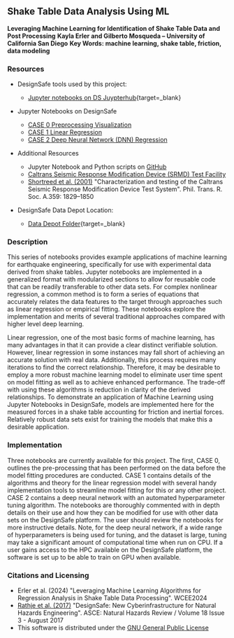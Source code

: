 ## Shake Table Data Analysis Using ML

**Leveraging Machine Learning for Identification of Shake Table Data and Post Processing**
**Kayla Erler and Gilberto Mosqueda – University of California San Diego**
**Key Words: machine learning, shake table, friction, data modeling**

### Resources 

* DesignSafe tools used by this project:
    * [Jupyter notebooks on DS Juypterhub](https://www.designsafe-ci.org/rw/workspace/#!/Jupyter::Analysis){target=_blank}<br/>

* Jupyter Notebooks on DesignSafe
	* <a href="https://jupyter.designsafe-ci.org/hub/user-redirect/notebooks/CommunityData/Use%20Case%20Products/Shake%20Table%20ML%20Data%20Analysis/Case%200%20PreprocessingVisualization.ipynb">CASE 0 Preprocessing Visualization</a>
	* <a href="https://jupyter.designsafe-ci.org/hub/user-redirect/notebooks/CommunityData/Use%20Case%20Products/Shake%20Table%20ML%20Data%20Analysis/Case%201%20LinearRegression.ipynb">CASE 1 Linear Regression</a>
	* <a href="https://jupyter.designsafe-ci.org/hub/user-redirect/notebooks/CommunityData/Use%20Case%20Products/Shake%20Table%20ML%20Data%20Analysis/Case%202%20DNN.ipynb">CASE 2 Deep Neural Network (DNN) Regression</a> 
	
* Additional Resources
	* Jupyter Notebook and Python scripts on [GitHub](https://github.com/Kaylaerler/Structural-Insights-with-ML)
	* [Caltrans Seismic Response Modification Device (SRMD) Test Facility](https://se.ucsd.edu/facilities/laboratory-listing/srmd)
	* [Shortreed et al.  (2001)](https://royalsocietypublishing.org/doi/10.1098/rsta.2001.0875) &quot;Characterization and testing of the Caltrans Seismic Response Modification Device Test System&quot;. Phil. Trans. R. Soc. A.359: 1829–1850

* DesignSafe Data Depot Location:
    * [Data Depot Folder](https://www.designsafe-ci.org/data/browser/public/designsafe.storage.community/Use%20Case%20Products%2FShake%20Table%20ML%20Data%20Analysis){target=_blank}<br/>


### Description

This series of notebooks provides example applications of machine learning for earthquake engineering, specifically for use with experimental data derived from shake tables. Jupyter notebooks are implemented in a generalized format with modularized sections to allow for reusable code that can be readily transferable to other data sets. For complex nonlinear regression, a common method is to form a series of equations that accurately relates the data features to the target through approaches such as linear regression or empirical fitting.  These notebooks explore the implementation and merits of several traditional approaches compared with higher level deep learning.

Linear regression, one of the most basic forms of machine learning, has many advantages in that it can provide a clear distinct verifiable solution.  However, linear regression in some instances may fall short of achieving an accurate solution with real data. Additionally, this process requires many iterations to find the correct relationship. Therefore, it may be desirable to employ a more robust machine learning model to eliminate user time spent on model fitting as well as to achieve enhanced performance. The trade-off with using these algorithms is reduction in clarity of the derived relationships. To demonstrate an application of Machine Learning using Jupyter Notebooks in DesignSafe, models are implemented here for the measured forces in a shake table accounting for friction and inertial forces. Relatively robust data sets exist for training the models that make this a desirable application.

### Implementation

Three notebooks are currently available for this project. The first, CASE 0, outlines the pre-processing that has been performed on the data before the model fitting procedures are conducted. CASE 1 contains details of the algorithms and theory for the linear regression model with several handy implementation tools to streamline model fitting for this or any other project. CASE 2 contains a deep neural network with an automated hyperparameter tuning algorithm. The notebooks are thoroughly commented with in depth details on their use and how they can be modified for use with other data sets on the DesignSafe platform. The user should review the notebooks for more instructive details. Note, for the deep neural network, if a wide range of hyperparameters is being used for tuning, and the dataset is large, tuning may take a significant amount of computational time when run on CPU. If a user gains access to the HPC available on the DesignSafe platform, the software is set up to be able to train on GPU when available. 

### Citations and Licensing

* Erler et al. (2024) &quot;Leveraging Machine Learning Algorithms for Regression Analysis in Shake Table Data Processing&quot;.  WCEE2024 
* [Rathje et al. (2017)](https://doi.org/10.1061/(ASCE)NH.1527-6996.0000246) &quot;DesignSafe: New Cyberinfrastructure for Natural Hazards Engineering&quot;. ASCE: Natural Hazards Review / Volume 18 Issue 3 - August 2017
* This software is distributed under the [GNU General Public License](https://www.gnu.org/licenses/gpl-3.0.html)
